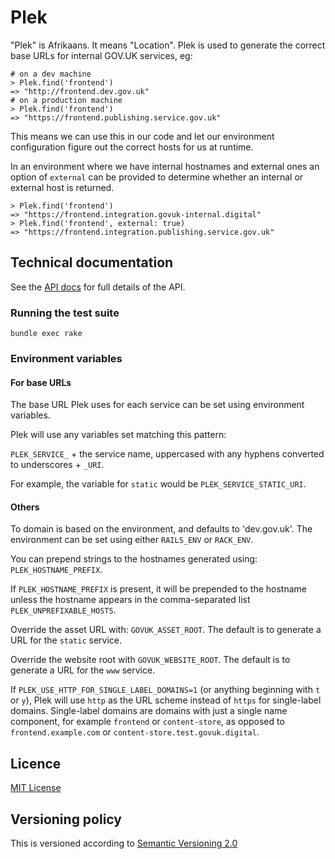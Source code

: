 # Plek

"Plek" is Afrikaans. It means "Location". Plek is used to generate the correct
base URLs for internal GOV.UK services, eg:

```
# on a dev machine
> Plek.find('frontend')
=> "http://frontend.dev.gov.uk"
# on a production machine
> Plek.find('frontend')
=> "https://frontend.publishing.service.gov.uk"
```

This means we can use this in our code and let our environment configuration
figure out the correct hosts for us at runtime.

In an environment where we have internal hostnames and external ones an option
of `external` can be provided to determine whether an internal or external
host is returned.

```
> Plek.find('frontend')
=> "https://frontend.integration.govuk-internal.digital"
> Plek.find('frontend', external: true)
=> "https://frontend.integration.publishing.service.gov.uk"
```

## Technical documentation

See the [API docs](http://www.rubydoc.info/gems/plek) for full details of the API.

### Running the test suite

`bundle exec rake`

### Environment variables

#### For base URLs

The base URL Plek uses for each service can be set using environment variables.

Plek will use any variables set matching this pattern:

`PLEK_SERVICE_` + the service name, uppercased with any hyphens converted to underscores + `_URI`.

For example, the variable for `static` would be `PLEK_SERVICE_STATIC_URI`.

#### Others

To domain is based on the environment, and defaults to 'dev.gov.uk'. The environment can be set using either `RAILS_ENV` or `RACK_ENV`.

You can prepend strings to the hostnames generated using: `PLEK_HOSTNAME_PREFIX`.

If `PLEK_HOSTNAME_PREFIX` is present, it will be prepended to the hostname
unless the hostname appears in the comma-separated list
`PLEK_UNPREFIXABLE_HOSTS`.

Override the asset URL with: `GOVUK_ASSET_ROOT`. The default is to generate a URL for the `static` service.

Override the website root with `GOVUK_WEBSITE_ROOT`. The default is to generate a URL for the `www` service.

If `PLEK_USE_HTTP_FOR_SINGLE_LABEL_DOMAINS=1` (or anything beginning with `t`
or `y`), Plek will use `http` as the URL scheme instead of `https` for
single-label domains. Single-label domains are domains with just a single name
component, for example `frontend` or `content-store`, as opposed to
`frontend.example.com` or `content-store.test.govuk.digital`.

## Licence

[MIT License](LICENCE)

## Versioning policy

This is versioned according to [Semantic Versioning 2.0](http://semver.org/)
